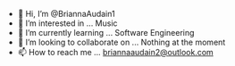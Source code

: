 - 👋 Hi, I’m @BriannaAudain1
- 👀 I’m interested in ... Music 
- 🌱 I’m currently learning ... Software Engineering 
- 💞️ I’m looking to collaborate on ... Nothing at the moment 
- 📫 How to reach me ... briannaaudain2@outlook.com 

<!---
BriannaAudain1/BriannaAudain1 is a ✨ special ✨ repository because its `README.md` (this file) appears on your GitHub profile.
You can click the Preview link to take a look at your changes.
--->
